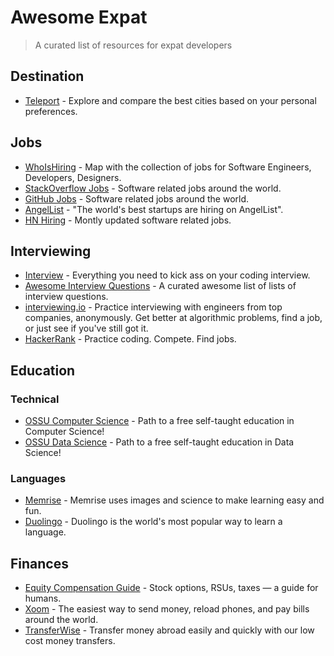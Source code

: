 # Awesome Expat
> A curated list of resources for expat developers

## Destination

* [Teleport](https://teleport.org) - Explore and compare the best cities based on your personal preferences.

## Jobs

* [WhoIsHiring](https://whoishiring.io) - Map with the collection of jobs for Software Engineers, Developers, Designers.
* [StackOverflow Jobs](http://stackoverflow.com/jobs) - Software related jobs around the world.
* [GitHub Jobs](https://jobs.github.com/) - Software related jobs around the world.
* [AngelList](https://angel.co/jobs) - "The world's best startups are hiring on AngelList".
* [HN Hiring](http://hnhiring.me) - Montly updated software related jobs.

## Interviewing

* [Interview](https://github.com/andreis/interview) - Everything you need to kick ass on your coding interview.
* [Awesome Interview Questions](https://github.com/MaximAbramchuck/awesome-interview-questions) - A curated awesome list of lists of interview questions.
* [interviewing.io](http://interviewing.io) - Practice interviewing with engineers from top companies, anonymously. Get better at algorithmic problems, find a job, or just see if you've still got it.
* [HackerRank](https://www.hackerrank.com) - Practice coding. Compete. Find jobs.

## Education

### Technical
* [OSSU Computer Science](https://ossu.firebaseapp.com/) - Path to a free self-taught education in Computer Science!
* [OSSU Data Science](https://github.com/open-source-society/data-science) - Path to a free self-taught education in Data Science!

### Languages

* [Memrise](https://www.memrise.com) - Memrise uses images and science to make learning easy and fun.
* [Duolingo](https://www.duolingo.com) - Duolingo is the world's most popular way to learn a language.

## Finances

* [Equity Compensation Guide](https://github.com/jlevy/og-equity-compensation) - Stock options, RSUs, taxes — a guide for humans.
* [Xoom](https://www.xoom.com/) - The easiest way to send money, reload phones, and pay bills around the world.
* [TransferWise](https://transferwise.com/) - Transfer money abroad easily and quickly with our low cost money transfers.
